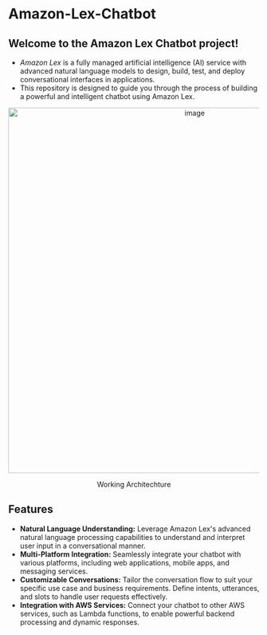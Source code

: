 # Amazon-Lex-Chatbot

## Welcome to the Amazon Lex Chatbot project!
<ul>
<li><i> Amazon Lex </i>is a fully managed artificial intelligence (AI) service with advanced natural language models to design, build, test, and deploy conversational interfaces in applications. 
<li>This repository is designed to guide you through the process of building a powerful and intelligent chatbot using Amazon Lex.</li>
</ul>

<p align = "center"><img width="732" alt="image" src="https://github.com/iamswapnil22/Amazon-Lex-Chatbot/assets/95163993/cfe943cf-bc28-407b-8ace-44f4f7c80743"> </p>

<p align="center"> Working Architechture </p>

<section>
    <h2>Features</h2>
    <ul>
        <li><strong>Natural Language Understanding:</strong> Leverage Amazon Lex's advanced natural language processing capabilities to understand and interpret user input in a conversational manner.</li>
        <li><strong>Multi-Platform Integration:</strong> Seamlessly integrate your chatbot with various platforms, including web applications, mobile apps, and messaging services.</li>
        <li><strong>Customizable Conversations:</strong> Tailor the conversation flow to suit your specific use case and business requirements. Define intents, utterances, and slots to handle user requests effectively.</li>
        <li><strong>Integration with AWS Services:</strong> Connect your chatbot to other AWS services, such as Lambda functions, to enable powerful backend processing and dynamic responses.</li>
    </ul>
</section>
